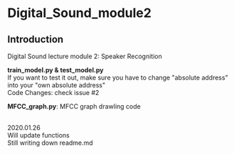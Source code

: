 # Digital_Sound_module2

## Introduction
Digital Sound lecture module 2: Speaker Recognition  

**train_model.py & test_model.py**<br>
If you want to test it out, make sure you have to change "absolute address" into your "own absolute address" <br>
Code Changes: check issue #2<br>

**MFCC_graph.py**: MFCC graph drawling code<br><br>

2020.01.26  
Will update functions  
Still writing down readme.md  
